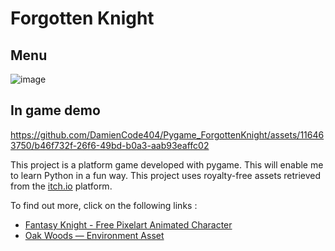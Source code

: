 # Forgotten Knight

## Menu 
![image](https://github.com/DamienCode404/Pygame_ForgottenKnight/assets/116463750/55f460d4-4c93-4cf9-8fd4-5d77d896aa1d)

## In game demo

https://github.com/DamienCode404/Pygame_ForgottenKnight/assets/116463750/b46f732f-26f6-49bd-b0a3-aab93eaffc02


This project is a platform game developed with pygame. This will enable me to learn Python in a fun way.
This project uses royalty-free assets retrieved from the [itch.io](https://itch.io/) platform.

To find out more, click on the following links :

- [Fantasy Knight - Free Pixelart Animated Character](https://aamatniekss.itch.io/fantasy-knight-free-pixelart-animated-character)
- [Oak Woods — Environment Asset](https://brullov.itch.io/oak-woods)
